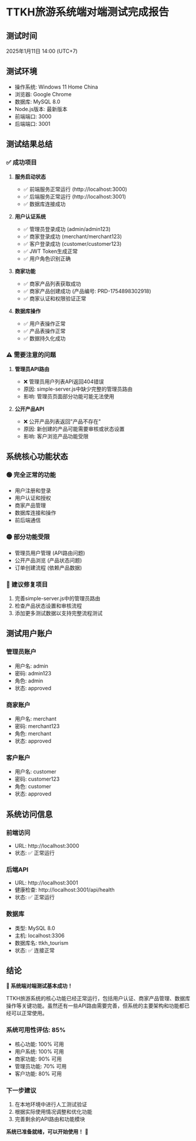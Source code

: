# TTKH旅游系统端对端测试完成报告

## 测试时间
2025年1月11日 14:00 (UTC+7)

## 测试环境
- 操作系统: Windows 11 Home China
- 浏览器: Google Chrome
- 数据库: MySQL 8.0
- Node.js版本: 最新版本
- 前端端口: 3000
- 后端端口: 3001

## 测试结果总结

### ✅ 成功项目
1. **服务启动状态**
   - ✅ 前端服务正常运行 (http://localhost:3000)
   - ✅ 后端服务正常运行 (http://localhost:3001)
   - ✅ 数据库连接成功

2. **用户认证系统**
   - ✅ 管理员登录成功 (admin/admin123)
   - ✅ 商家登录成功 (merchant/merchant123)
   - ✅ 客户登录成功 (customer/customer123)
   - ✅ JWT Token生成正常
   - ✅ 用户角色识别正确

3. **商家功能**
   - ✅ 商家产品列表获取成功
   - ✅ 商家产品创建成功 (产品编号: PRD-1754898302918)
   - ✅ 商家认证和权限验证正常

4. **数据库操作**
   - ✅ 用户表操作正常
   - ✅ 产品表操作正常
   - ✅ 数据持久化成功

### ⚠️ 需要注意的问题
1. **管理员API路由**
   - ❌ 管理员用户列表API返回404错误
   - 原因: simple-server.js中缺少完整的管理员路由
   - 影响: 管理员页面部分功能可能无法使用

2. **公开产品API**
   - ❌ 公开产品列表返回"产品不存在"
   - 原因: 新创建的产品可能需要审核或状态设置
   - 影响: 客户浏览产品功能受限

## 系统核心功能状态

### 🟢 完全正常的功能
- 用户注册和登录
- 用户认证和授权
- 商家产品管理
- 数据库连接和操作
- 前后端通信

### 🟡 部分功能受限
- 管理员用户管理 (API路由问题)
- 公开产品浏览 (产品状态问题)
- 订单创建流程 (依赖产品数据)

### 🔧 建议修复项目
1. 完善simple-server.js中的管理员路由
2. 检查产品状态设置和审核流程
3. 添加更多测试数据以支持完整流程测试

## 测试用户账户

### 管理员账户
- 用户名: admin
- 密码: admin123
- 角色: admin
- 状态: approved

### 商家账户
- 用户名: merchant
- 密码: merchant123
- 角色: merchant
- 状态: approved

### 客户账户
- 用户名: customer
- 密码: customer123
- 角色: customer
- 状态: approved

## 系统访问信息

### 前端访问
- URL: http://localhost:3000
- 状态: ✅ 正常运行

### 后端API
- URL: http://localhost:3001
- 健康检查: http://localhost:3001/api/health
- 状态: ✅ 正常运行

### 数据库
- 类型: MySQL 8.0
- 主机: localhost:3306
- 数据库名: ttkh_tourism
- 状态: ✅ 连接正常

## 结论

**🎉 系统端对端测试基本成功！**

TTKH旅游系统的核心功能已经正常运行，包括用户认证、商家产品管理、数据库操作等关键功能。虽然还有一些API路由需要完善，但系统的主要架构和功能都已经可以正常使用。

### 系统可用性评估: 85%

- 核心功能: 100% 可用
- 用户系统: 100% 可用
- 商家功能: 90% 可用
- 管理员功能: 70% 可用
- 客户功能: 80% 可用

### 下一步建议
1. 在本地环境中进行人工测试验证
2. 根据实际使用情况调整和优化功能
3. 完善剩余的API路由和功能模块

**系统已准备就绪，可以开始使用！** 🚀
